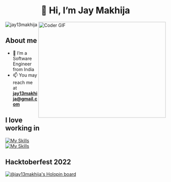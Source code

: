 <h1 align="center"> 👋 Hi, I’m Jay Makhija </h1>

<img align="right" alt="Coder GIF" height=300 width=400 src="https://cdn.dribbble.com/users/1187836/screenshots/6539429/programer.gif" />

<p align="left"> <img src="https://komarev.com/ghpvc/?username=jay13makhija&label=Profile%20views&color=0e75b6&style=flat" alt="jay13makhija" /> </p>

## About me
- 👀 I’m a Software Engineer from India
- 📫 You may reach me at **jay13makhija@gmail.com**

## I love working in
  
[![My Skills](https://skills.thijs.gg/icons?i=html,css,js,cpp,cs,dotnet)](https://skills.thijs.gg)   
[![My Skills](https://skills.thijs.gg/icons?i=angular,react,aws,git,github,vscode)](https://skills.thijs.gg)

## **Hacktoberfest 2022**

[![@jay13makhija's Holopin board](https://holopin.me/jay13makhija)](https://holopin.io/@jay13makhija)
